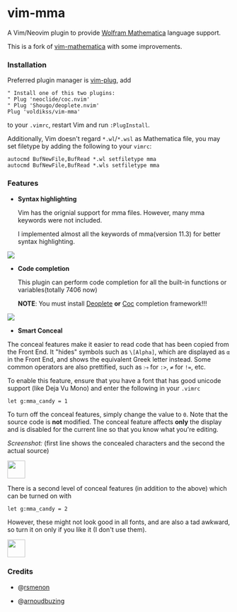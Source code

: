# vim-mma

A Vim/Neovim plugin to provide [Wolfram Mathematica](https://wolfram.com/language/) language support.

This is a fork of [vim-mathematica](https://github.com/rsmenon/vim-mathematica) with some improvements.

### Installation

Preferred plugin manager is [vim-plug](https://github.com/junegunn/vim-plug), add 

```vim
" Install one of this two plugins:
" Plug 'neoclide/coc.nvim'
" Plug 'Shougo/deoplete.nvim'
Plug 'voldikss/vim-mma'
```
to your `.vimrc`, restart Vim and run `:PlugInstall`.

Additionally, Vim doesn't regard `*.wl`/`*.wsl` as Mathematica file, you may set filetype by adding the following to your `vimrc`:

```vim
autocmd BufNewFile,BufRead *.wl setfiletype mma
autocmd BufNewFile,BufRead *.wls setfiletype mma
```

### Features

- __Syntax highlighting__

    Vim has the orignial support for mma files. However, many mma keywords were not included.

    I implemented almost all the keywords of mma(version 11.3) for better syntax highlighting.

![](https://user-images.githubusercontent.com/20282795/51797239-b7e20000-223a-11e9-8a06-aec35baaa01a.png)

- __Code completion__

    This plugin can perform code completion for all the built-in functions or variables(totally 7406 now)

   **NOTE**: You must install [Deoplete](https://github.com/Shougo/deoplete.nvim) __or__ [Coc](https://github.com/neoclide/coc.nvim) completion framework!!!

![](https://user-images.githubusercontent.com/20282795/51797535-79e7da80-2240-11e9-88ec-88aa9200c5f8.gif)

- __Smart Conceal__

The conceal features make it easier to read code that has been copied from the Front End. It "hides" symbols such as `\[Alpha]`, which are displayed as `α` in the Front End, and shows the equivalent Greek letter instead. Some common operators are also prettified, such as `⧴` for `:>`, `≠` for `!=`, etc.

To enable this feature, ensure that you have a font that has good unicode support (like Deja Vu Mono) and enter the following in your `.vimrc`

```
let g:mma_candy = 1
```
To turn off the conceal features, simply change the value to `0`. Note that the source code is **not** modified. The conceal feature affects **only** the display and is disabled for the current line so that you know what you're editing.

*Screenshot:* (first line shows the concealed characters and the second the actual source)

<img src="http://i.stack.imgur.com/NrWxO.png" height=40></img>

There is a second level of conceal features (in addition to the above) which can be turned on with

```
let g:mma_candy = 2
```
However, these might not look good in all fonts, and are also a tad awkward, so turn it on only if you like it (I don't use them).

<img src="http://i.stack.imgur.com/tZUcE.png" height=40></img>

### Credits

- @[rsmenon](https://github.com/rsmenon)

- @[arnoudbuzing](https://github.com/arnoudbuzing)

